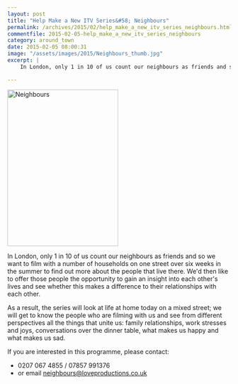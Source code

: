 ```yaml
---
layout: post
title: "Help Make a New ITV Series&#58; Neighbours"
permalink: /archives/2015/02/help_make_a_new_itv_series_neighbours.html
commentfile: 2015-02-05-help_make_a_new_itv_series_neighbours
category: around_town
date: 2015-02-05 08:00:31
image: "/assets/images/2015/Neighbours_thumb.jpg"
excerpt: |
    In London, only 1 in 10 of us count our neighbours as friends and so we want to film with a number of households on one street over six weeks in the summer to find out more about the people that live there. We'd then like to offer those people the opportunity to gain an insight into each other's lives and see whether this makes a difference to their relationships with each other.

---
```


<a href="/assets/images/2015/Neighbours.jpg" title="See larger version of - Neighbours"><img src="/assets/images/2015/Neighbours_thumb.jpg" width="250" height="352" alt="Neighbours" class="right" /></a>

In London, only 1 in 10 of us count our neighbours as friends and so we want to film with a number of households on one street over six weeks in the summer to find out more about the people that live there. We'd then like to offer those people the opportunity to gain an insight into each other's lives and see whether this makes a difference to their relationships with each other.

As a result, the series will look at life at home today on a mixed street; we will get to know the people who are filming with us and see from different perspectives all the things that unite us: family relationships, work stresses and joys, conversations over the dinner table, what makes us happy and what makes us sad.

If you are interested in this programme, please contact:

-   0207 067 4855 / 07857 991376
-   or email <neighbours@loveproductions.co.uk>
